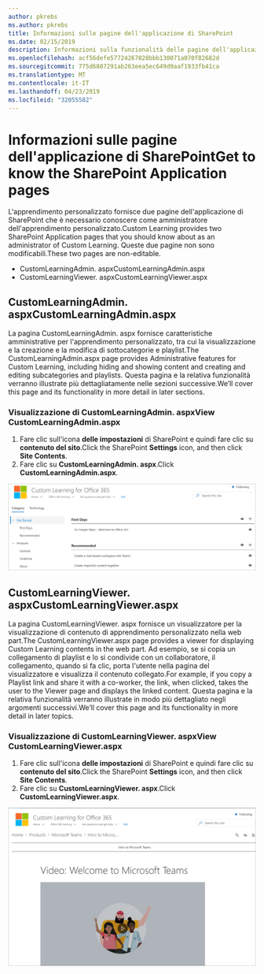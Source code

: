 ```yaml
---
author: pkrebs
ms.author: pkrebs
title: Informazioni sulle pagine dell'applicazione di SharePoint
ms.date: 02/15/2019
description: Informazioni sulla funzionalità delle pagine dell'applicazione di SharePoint nell'apprendimento personalizzato
ms.openlocfilehash: acf56defe57724267028bbb130071a070f82682d
ms.sourcegitcommit: 775d6807291ab263eea5ec649d9aaf1933fb41ca
ms.translationtype: MT
ms.contentlocale: it-IT
ms.lasthandoff: 04/23/2019
ms.locfileid: "32055582"
---
```

# <a name="get-to-know-the-sharepoint-application-pages"></a><span data-ttu-id="78ff5-103">Informazioni sulle pagine dell'applicazione di SharePoint</span><span class="sxs-lookup"><span data-stu-id="78ff5-103">Get to know the SharePoint Application pages</span></span>

<span data-ttu-id="78ff5-104">L'apprendimento personalizzato fornisce due pagine dell'applicazione di SharePoint che è necessario conoscere come amministratore dell'apprendimento personalizzato.</span><span class="sxs-lookup"><span data-stu-id="78ff5-104">Custom Learning provides two SharePoint Application pages that you should know about as an administrator of Custom Learning.</span></span> <span data-ttu-id="78ff5-105">Queste due pagine non sono modificabili.</span><span class="sxs-lookup"><span data-stu-id="78ff5-105">These two pages are non-editable.</span></span> 

- <span data-ttu-id="78ff5-106">CustomLearningAdmin. aspx</span><span class="sxs-lookup"><span data-stu-id="78ff5-106">CustomLearningAdmin.aspx</span></span>
- <span data-ttu-id="78ff5-107">CustomLearningViewer. aspx</span><span class="sxs-lookup"><span data-stu-id="78ff5-107">CustomLearningViewer.aspx</span></span>

## <a name="customlearningadminaspx"></a><span data-ttu-id="78ff5-108">CustomLearningAdmin. aspx</span><span class="sxs-lookup"><span data-stu-id="78ff5-108">CustomLearningAdmin.aspx</span></span>

<span data-ttu-id="78ff5-109">La pagina CustomLearningAdmin. aspx fornisce caratteristiche amministrative per l'apprendimento personalizzato, tra cui la visualizzazione e la creazione e la modifica di sottocategorie e playlist.</span><span class="sxs-lookup"><span data-stu-id="78ff5-109">The CustomLearningAdmin.aspx page provides Administrative features for Custom Learning, including hiding and showing content and creating and editing subcategories and playlists.</span></span> <span data-ttu-id="78ff5-110">Questa pagina e la relativa funzionalità verranno illustrate più dettagliatamente nelle sezioni successive.</span><span class="sxs-lookup"><span data-stu-id="78ff5-110">We’ll cover this page and its functionality in more detail in later sections.</span></span>

### <a name="view-customlearningadminaspx"></a><span data-ttu-id="78ff5-111">Visualizzazione di CustomLearningAdmin. aspx</span><span class="sxs-lookup"><span data-stu-id="78ff5-111">View CustomLearningAdmin.aspx</span></span>

1. <span data-ttu-id="78ff5-112">Fare clic sull'icona **delle impostazioni** di SharePoint e quindi fare clic su **contenuto del sito**.</span><span class="sxs-lookup"><span data-stu-id="78ff5-112">Click the SharePoint **Settings** icon, and then click **Site Contents**.</span></span> 
2. <span data-ttu-id="78ff5-113">Fare clic su **CustomLearningAdmin. aspx**.</span><span class="sxs-lookup"><span data-stu-id="78ff5-113">Click **CustomLearningAdmin.aspx**.</span></span> 

![CG-adminapppage. png](media/cg-adminapppage.png)

## <a name="customlearningvieweraspx"></a><span data-ttu-id="78ff5-115">CustomLearningViewer. aspx</span><span class="sxs-lookup"><span data-stu-id="78ff5-115">CustomLearningViewer.aspx</span></span>
<span data-ttu-id="78ff5-116">La pagina CustomLearningViewer. aspx fornisce un visualizzatore per la visualizzazione di contenuto di apprendimento personalizzato nella web part.</span><span class="sxs-lookup"><span data-stu-id="78ff5-116">The CustomLearningViewer.aspx page provides a viewer for displaying Custom Learning contents in the web part.</span></span> <span data-ttu-id="78ff5-117">Ad esempio, se si copia un collegamento di playlist e lo si condivide con un collaboratore, il collegamento, quando si fa clic, porta l'utente nella pagina del visualizzatore e visualizza il contenuto collegato.</span><span class="sxs-lookup"><span data-stu-id="78ff5-117">For example, if you copy a Playlist link and share it with a co-worker, the link, when clicked, takes the user to the Viewer page and displays the linked content.</span></span> <span data-ttu-id="78ff5-118">Questa pagina e la relativa funzionalità verranno illustrate in modo più dettagliato negli argomenti successivi.</span><span class="sxs-lookup"><span data-stu-id="78ff5-118">We’ll cover this page and its functionality in more detail in later topics.</span></span>

### <a name="view-customlearningvieweraspx"></a><span data-ttu-id="78ff5-119">Visualizzazione di CustomLearningViewer. aspx</span><span class="sxs-lookup"><span data-stu-id="78ff5-119">View CustomLearningViewer.aspx</span></span>

1. <span data-ttu-id="78ff5-120">Fare clic sull'icona **delle impostazioni** di SharePoint e quindi fare clic su **contenuto del sito**.</span><span class="sxs-lookup"><span data-stu-id="78ff5-120">Click the SharePoint **Settings** icon, and then click **Site Contents**.</span></span> 
2. <span data-ttu-id="78ff5-121">Fare clic su **CustomLearningViewer. aspx**.</span><span class="sxs-lookup"><span data-stu-id="78ff5-121">Click **CustomLearningViewer.aspx**.</span></span> 

![CG-viewerapppage. png](media/cg-viewerapppage.png)

